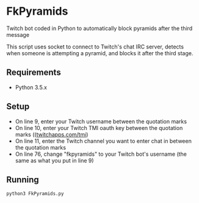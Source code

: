# FkPyramids
Twitch bot coded in Python to automatically block pyramids after the third message

This script uses socket to connect to Twitch's chat IRC server, detects when someone is attempting a pyramid, and blocks it after the third stage.

## Requirements
* Python 3.5.x

## Setup
* On line 9, enter your Twitch username between the quotation marks
* On line 10, enter your Twitch TMI oauth key between the quotation marks (([twitchapps.com/tmi](http://twitchapps.com/tmi))
* On line 11, enter the Twitch channel you want to enter chat in between the quotation marks
* On line 76, change "fkpyramids" to your Twitch bot's username (the same as what you put in line 9)

## Running
`python3 FkPyramids.py`

